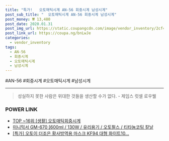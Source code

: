 ```yaml
--- 
title: "특가!   오토매틱시계 AN-56 회중시계 남성시계" 
post_sub_title: "  오토매틱시계 AN-56 회중시계 남성시계" 
post_money: ₩ 13,480 
post_date: 2020.01.31 
post_img_url: https://static.coupangcdn.com/image/vendor_inventory/2cf4/13fa6e9fe6b778e3a13d2f2d9a9f75aec56ae7e14391fe94fca6c0e716c6.jpg 
post_link_url: https://coupa.ng/bnLwJe 
categories: 
  - vendor_inventory 
tags: 
  - AN-56 
  - 회중시계 
  - 오토매틱시계 
  - 남성시계 
--- 
```

  #AN-56 #회중시계 #오토매틱시계 #남성시계 
<hr> 

> 성실하지 못한 사람은 위대한 것들을 생산할 수가 없다. - 제임스 럿셀 로우웰 


### POWER LINK

* <a href="https://blog.naver.com/an0733/221790875269" target="_blank"> TOP ~16위 [생활] 오토매틱회중시계</a>
* <a href="https://blog.naver.com/santokki14/221782105281" target="_blank">미니믹서 GM-670 [600ml / 130W / 유리용기 / 오토펄스 / 티타늄코팅 칼날</a>
* <a href="https://blog.naver.com/santokki14/221788049460" target="_blank">[특가] 오토이 더조은 황사방역용 마스크 KF94 대형 화이트10...</a>
